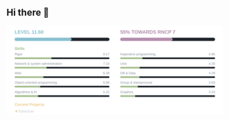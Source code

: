 ## Hi there 👋
![42 Cursus Progress](https://github.com/Supa96z/42Tracker/blob/main/progress.svg?raw=true)
